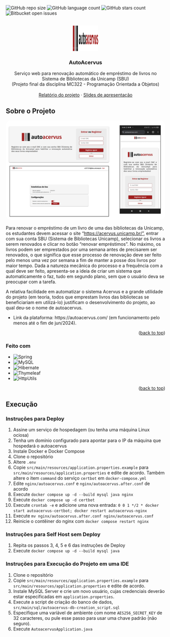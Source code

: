 <a id="readme-top"></a>

![GitHub repo size](https://img.shields.io/github/repo-size/Everton-Colombo/autoacervus?style=for-the-badge)
![GitHub language count](https://img.shields.io/github/languages/count/Everton-Colombo/autoacervus?style=for-the-badge)
![GitHub stars count](https://img.shields.io/github/stars/Everton-Colombo/autoacervus?style=for-the-badge)
![Bitbucket open issues](https://img.shields.io/bitbucket/issues/Everton-Colombo/autoacervus?style=for-the-badge)

<!-- PROJECT LOGO -->
<br />
<div align="center">
  <a href="https://github.com/Everton-Colombo/autoacervus">
    <img src="src/main/resources/static/images/logo-full.svg" alt="Logo" width="80" height="80">
  </a>

  <h3 align="center">AutoAcervus</h3>

  <p align="center">
    Serviço web para renovação automático de empréstimo de livros no Sistema de Bibliotecas da Unicamp (SBU)
    <br />
    (Projeto final da disciplina MC322 - Programação Orientada a Objetos)
    <br />
    <br />
    <a href="https://docs.google.com/document/d/1WHx2hEnbyBYFC4CyMHMCtGe-4rY9JDdWDebK5mrI0zE/edit?usp=sharing">Relatório do projeto</a>
    ·
    <a href="https://docs.google.com/presentation/d/17AEzoS3YiGCiDXaCo9Z7VaEceQDwxCuV7FqR3COiW0o/edit#slide=id.g2e7beecba21_2_16">Slides de apresentação</a>
  </p>
</div>

<!-- ABOUT THE PROJECT -->
## Sobre o Projeto

<div align="center">
    <img src="src/main/resources/static/images/screenshot.png" alt="Screenshot" style="border-radius: 15px;">
</div>

Para renovar o empréstimo de um livro de uma das bibliotecas da Unicamp, os estudantes devem acessar o site “https://acervus.unicamp.br/”, entrar com sua conta SBU (Sistema de Bibliotecas Unicamp), selecionar os livros a serem renovados e clicar no botão “renovar empréstimos”.  No máximo, os livros podem ser emprestados por uma semana antes de precisarem ser renovados, o que significa que esse processo de renovação deve ser feito pelo menos uma vez por semana a fim de manter a posse dos livros por maior tempo. Dada a natureza mecânica do processo e a frequência com a qual deve ser feito, apresenta-se a ideia de criar um sistema que automaticamente o faz, tudo em segundo plano, sem que o usuário deva se preocupar com a tarefa.

A relativa facilidade em automatizar o sistema Acervus e a grande utilidade do projeto (em teoria, todos que emprestam livros das bibliotecas se beneficiariam em utilizá-lo) justificam o desenvolvimento do projeto, ao qual deu-se o nome de autoacervus.

<ul>
    <li> Link da plataforma: https://autoacervus.com/ (em funcionamento pelo menos até o fim de jun/2024). </li>
</ul>

<p align="right">(<a href="#readme-top">back to top</a>)</p>


### Feito com

* ![Spring](https://img.shields.io/badge/spring-%236DB33F.svg?style=for-the-badge&logo=spring&logoColor=white)
* ![MySQL](https://img.shields.io/badge/mysql-4479A1.svg?style=for-the-badge&logo=mysql&logoColor=white)
* ![Hibernate](https://img.shields.io/badge/Hibernate-59666C?style=for-the-badge&logo=Hibernate&logoColor=white)
* ![Thymeleaf](https://img.shields.io/badge/Thymeleaf-%23005C0F.svg?style=for-the-badge&logo=Thymeleaf&logoColor=white)
* ![HttpUtils](https://img.shields.io/badge/apache%20httputils-%23D42029.svg?style=for-the-badge&logo=apache&logoColor=white)

<p align="right">(<a href="#readme-top">back to top</a>)</p>

## Execução

### Instruções para Deploy

1. Assine um serviço de hospedagem (ou tenha uma máquina Linux ociosa)
2. Tenha um domínio configurado para apontar para o IP da máquina que hospedará o autoacervus
3. Instale Docker e Docker Compose
4. Clone o repositório
5. Altere `.env`
6. Copie `src/main/resources/application.properties.example` para `src/main/resources/application.properties` e edite de acordo. Também altere o item `command` do serviço `certbot` em `docker-compose.yml`
7. Edite `nginx/autoacervus.conf` e `nginx/autoacervus.after.conf` de acordo
8. Execute `docker compose up -d --build mysql java nginx`
9. Execute `docker compose up -d certbot`
10. Execute `crontab -e` e adicione uma nova entrada: `0 0 1 */2 * docker start autoacervus-certbot; docker restart autoacervus-nginx`
11. Execute `mv nginx/autoacervus.after.conf nginx/autoacervus.conf`
12. Reinicie o contêiner do nginx com `docker compose restart nginx`

### Instruções para Self Host sem Deploy

1. Repita os passos 3, 4, 5 e 6 das instruções de Deploy
2. Execute `docker compose up -d --build mysql java`

### Instruções para Execução do Projeto em uma IDE
1. Clone o repositório
2. Copie `src/main/resources/application.properties.example` para `src/main/resources/application.properties` e edite de acordo.
3. Instale MySQL Server e crie um novo usuário, cujas credenciais deverão estar especificadas em `application.properties`.
4. Execute a script de criação do banco de dados, `src/main/sql/autoacervus-db-creation_script.sql`
5. Especifique uma varíável de ambiente com nome `AES256_SECRET_KEY` de 32 caracteres, ou pule esse passo para usar uma chave padrão (não seguro).
5. Execute `AutoacervusApplication.java`
